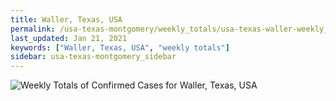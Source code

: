 ```yaml
---
title: Waller, Texas, USA
permalink: /usa-texas-montgomery/weekly_totals/usa-texas-waller-weekly_totals.html
last_updated: Jan 21, 2021
keywords: ["Waller, Texas, USA", "weekly totals"]
sidebar: usa-texas-montgomery_sidebar
---
```


![Weekly Totals of Confirmed Cases for Waller, Texas, USA](/covid_tracker/images/graphs/usa-texas-waller-weekly_totals_graph.png)
